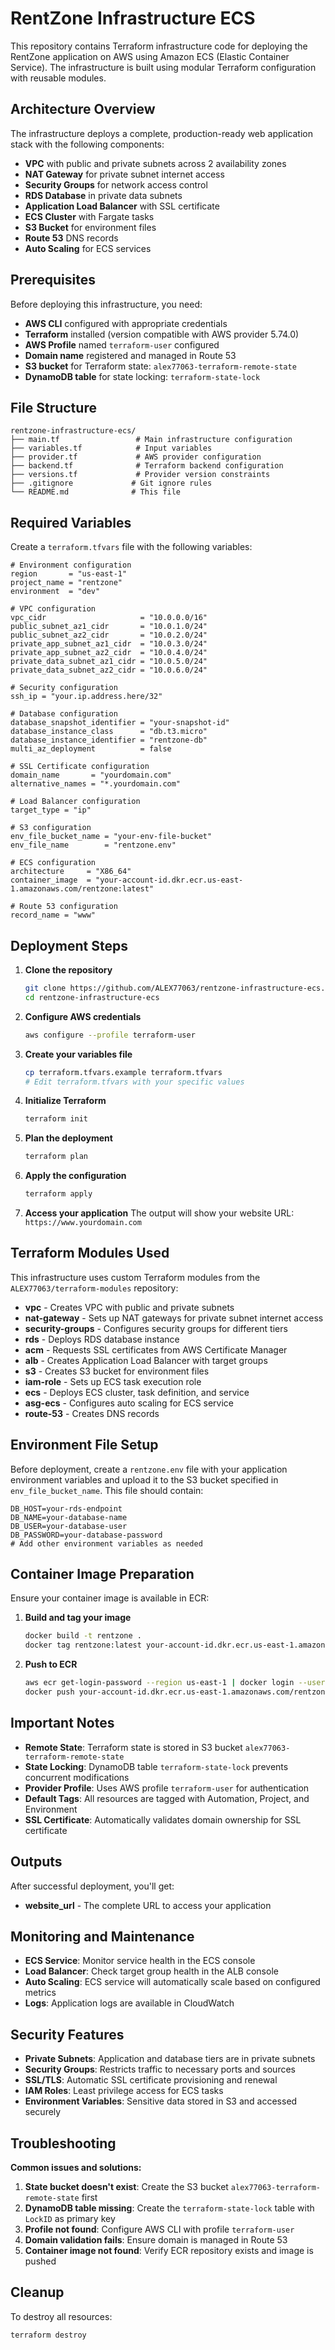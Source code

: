 # RentZone Infrastructure ECS

This repository contains Terraform infrastructure code for deploying the RentZone application on AWS using Amazon ECS (Elastic Container Service). The infrastructure is built using modular Terraform configuration with reusable modules.

## Architecture Overview

The infrastructure deploys a complete, production-ready web application stack with the following components:

- **VPC** with public and private subnets across 2 availability zones
- **NAT Gateway** for private subnet internet access
- **Security Groups** for network access control
- **RDS Database** in private data subnets
- **Application Load Balancer** with SSL certificate
- **ECS Cluster** with Fargate tasks
- **S3 Bucket** for environment files
- **Route 53** DNS records
- **Auto Scaling** for ECS services

## Prerequisites

Before deploying this infrastructure, you need:

- **AWS CLI** configured with appropriate credentials
- **Terraform** installed (version compatible with AWS provider 5.74.0)
- **AWS Profile** named `terraform-user` configured
- **Domain name** registered and managed in Route 53
- **S3 bucket** for Terraform state: `alex77063-terraform-remote-state`
- **DynamoDB table** for state locking: `terraform-state-lock`

## File Structure

```
rentzone-infrastructure-ecs/
├── main.tf                 # Main infrastructure configuration
├── variables.tf            # Input variables
├── provider.tf             # AWS provider configuration
├── backend.tf              # Terraform backend configuration
├── versions.tf             # Provider version constraints
├── .gitignore             # Git ignore rules
└── README.md              # This file
```

## Required Variables

Create a `terraform.tfvars` file with the following variables:

```hcl
# Environment configuration
region       = "us-east-1"
project_name = "rentzone"
environment  = "dev"

# VPC configuration
vpc_cidr                     = "10.0.0.0/16"
public_subnet_az1_cidr       = "10.0.1.0/24"
public_subnet_az2_cidr       = "10.0.2.0/24"
private_app_subnet_az1_cidr  = "10.0.3.0/24"
private_app_subnet_az2_cidr  = "10.0.4.0/24"
private_data_subnet_az1_cidr = "10.0.5.0/24"
private_data_subnet_az2_cidr = "10.0.6.0/24"

# Security configuration
ssh_ip = "your.ip.address.here/32"

# Database configuration
database_snapshot_identifier = "your-snapshot-id"
database_instance_class      = "db.t3.micro"
database_instance_identifier = "rentzone-db"
multi_az_deployment          = false

# SSL Certificate configuration
domain_name       = "yourdomain.com"
alternative_names = "*.yourdomain.com"

# Load Balancer configuration
target_type = "ip"

# S3 configuration
env_file_bucket_name = "your-env-file-bucket"
env_file_name        = "rentzone.env"

# ECS configuration
architecture     = "X86_64"
container_image  = "your-account-id.dkr.ecr.us-east-1.amazonaws.com/rentzone:latest"

# Route 53 configuration
record_name = "www"
```

## Deployment Steps

1. **Clone the repository**
   ```bash
   git clone https://github.com/ALEX77063/rentzone-infrastructure-ecs.git
   cd rentzone-infrastructure-ecs
   ```

2. **Configure AWS credentials**
   ```bash
   aws configure --profile terraform-user
   ```

3. **Create your variables file**
   ```bash
   cp terraform.tfvars.example terraform.tfvars
   # Edit terraform.tfvars with your specific values
   ```

4. **Initialize Terraform**
   ```bash
   terraform init
   ```

5. **Plan the deployment**
   ```bash
   terraform plan
   ```

6. **Apply the configuration**
   ```bash
   terraform apply
   ```

7. **Access your application**
   The output will show your website URL: `https://www.yourdomain.com`

## Terraform Modules Used

This infrastructure uses custom Terraform modules from the `ALEX77063/terraform-modules` repository:

- **vpc** - Creates VPC with public and private subnets
- **nat-gateway** - Sets up NAT gateways for private subnet internet access
- **security-groups** - Configures security groups for different tiers
- **rds** - Deploys RDS database instance
- **acm** - Requests SSL certificates from AWS Certificate Manager
- **alb** - Creates Application Load Balancer with target groups
- **s3** - Creates S3 bucket for environment files
- **iam-role** - Sets up ECS task execution role
- **ecs** - Deploys ECS cluster, task definition, and service
- **asg-ecs** - Configures auto scaling for ECS service
- **route-53** - Creates DNS records

## Environment File Setup

Before deployment, create a `rentzone.env` file with your application environment variables and upload it to the S3 bucket specified in `env_file_bucket_name`. This file should contain:

```env
DB_HOST=your-rds-endpoint
DB_NAME=your-database-name
DB_USER=your-database-user
DB_PASSWORD=your-database-password
# Add other environment variables as needed
```

## Container Image Preparation

Ensure your container image is available in ECR:

1. **Build and tag your image**
   ```bash
   docker build -t rentzone .
   docker tag rentzone:latest your-account-id.dkr.ecr.us-east-1.amazonaws.com/rentzone:latest
   ```

2. **Push to ECR**
   ```bash
   aws ecr get-login-password --region us-east-1 | docker login --username AWS --password-stdin your-account-id.dkr.ecr.us-east-1.amazonaws.com
   docker push your-account-id.dkr.ecr.us-east-1.amazonaws.com/rentzone:latest
   ```

## Important Notes

- **Remote State**: Terraform state is stored in S3 bucket `alex77063-terraform-remote-state`
- **State Locking**: DynamoDB table `terraform-state-lock` prevents concurrent modifications
- **Provider Profile**: Uses AWS profile `terraform-user` for authentication
- **Default Tags**: All resources are tagged with Automation, Project, and Environment
- **SSL Certificate**: Automatically validates domain ownership for SSL certificate

## Outputs

After successful deployment, you'll get:
- **website_url** - The complete URL to access your application

## Monitoring and Maintenance

- **ECS Service**: Monitor service health in the ECS console
- **Load Balancer**: Check target group health in the ALB console
- **Auto Scaling**: ECS service will automatically scale based on configured metrics
- **Logs**: Application logs are available in CloudWatch

## Security Features

- **Private Subnets**: Application and database tiers are in private subnets
- **Security Groups**: Restricts traffic to necessary ports and sources
- **SSL/TLS**: Automatic SSL certificate provisioning and renewal
- **IAM Roles**: Least privilege access for ECS tasks
- **Environment Variables**: Sensitive data stored in S3 and accessed securely

## Troubleshooting

**Common issues and solutions:**

1. **State bucket doesn't exist**: Create the S3 bucket `alex77063-terraform-remote-state` first
2. **DynamoDB table missing**: Create the `terraform-state-lock` table with `LockID` as primary key
3. **Profile not found**: Configure AWS CLI with profile `terraform-user`
4. **Domain validation fails**: Ensure domain is managed in Route 53
5. **Container image not found**: Verify ECR repository exists and image is pushed

## Cleanup

To destroy all resources:

```bash
terraform destroy
